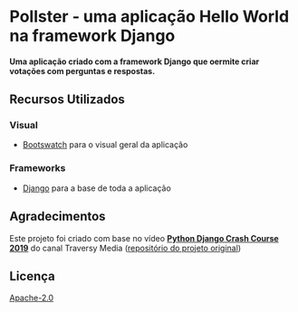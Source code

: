 # Pollster - uma aplicação Hello World na framework Django

#### Uma aplicação criado com a framework Django que oermite criar votações com perguntas e respostas.

## Recursos Utilizados

### Visual

- [Bootswatch](https://getbootstrap.com) para o visual geral da aplicação

### Frameworks

- [Django](https://www.fancyapps.com/fancybox/3/) para a base de toda a aplicação

<!-- ### Hospedagem

- [Netlify](https://www.netlify.com/) para hospedagem do site -->

## Agradecimentos

Este projeto foi criado com base no vídeo [**Python Django Crash Course 2019**](https://www.youtube.com/watch?v=e1IyzVyrLSU) do canal Traversy Media ([repositório do projeto original](https://github.com/bradtraversy/pollster_django_crash))

## Licença

[Apache-2.0](https://www.apache.org/licenses/LICENSE-2.0)
